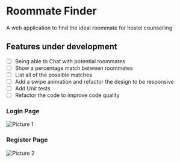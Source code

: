 # Roommate Finder
A  web application to find the ideal roommate for hostel counselling

## Features under development
- [ ] Being able to Chat with potential roommates
- [ ] Show a percentage match between roommates
- [ ] List all of the possible matches
- [ ] Add a swipe animation and refactor the design to be responsive
- [ ] Add Unit tests
- [ ] Refactor the code to improve code quality

### Login Page
![ Picture 1 ](Assets/s1.png)

### Register Page
![ Picture 2 ](Assets/s2.png)
